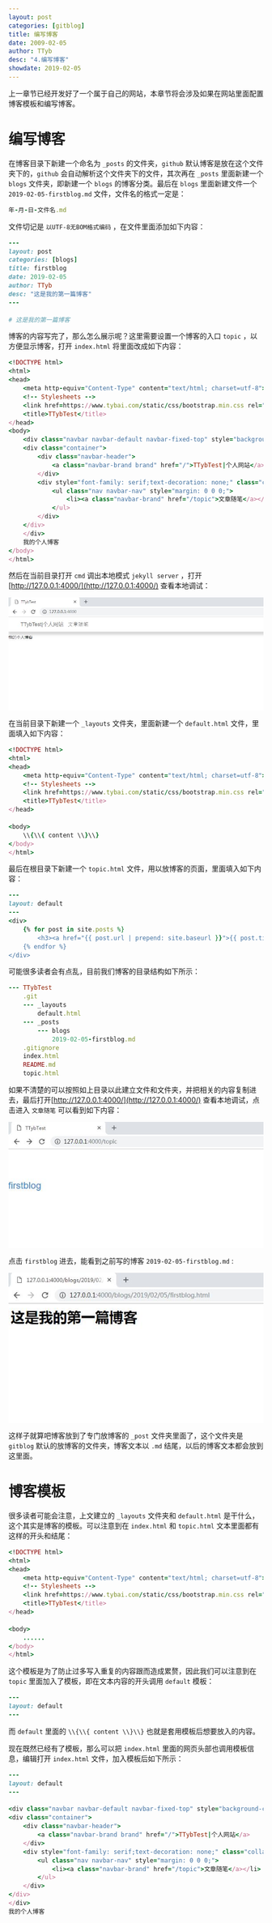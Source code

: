 ```yaml
---
layout: post
categories: [gitblog]
title: 编写博客
date: 2009-02-05
author: TTyb
desc: "4.编写博客"
showdate: 2019-02-05
---
```


上一章节已经开发好了一个属于自己的网站，本章节将会涉及如果在网站里面配置博客模板和编写博客。

# 编写博客

在博客目录下新建一个命名为 `_posts` 的文件夹，`github` 默认博客是放在这个文件夹下的，`github` 会自动解析这个文件夹下的文件，其次再在 `_posts` 里面新建一个 `blogs` 文件夹，即新建一个 `blogs` 的博客分类。最后在 `blogs` 里面新建文件一个 `2019-02-05-firstblog.md` 文件，文件名的格式一定是：

~~~ruby
年-月-日-文件名.md
~~~

文件切记是 `以UTF-8无BOM格式编码` ，在文件里面添加如下内容：

~~~ruby
---
layout: post
categories: [blogs]
title: firstblog
date: 2019-02-05
author: TTyb
desc: "这是我的第一篇博客"
---

# 这是我的第一篇博客
~~~

博客的内容写完了，那么怎么展示呢？这里需要设置一个博客的入口 `topic` ，以方便显示博客，打开 `index.html` 将里面改成如下内容：

~~~ruby
<!DOCTYPE html>
<html>
<head>
	<meta http-equiv="Content-Type" content="text/html; charset=utf-8">
    <!-- Stylesheets -->
    <link href=https://www.tybai.com/static/css/bootstrap.min.css rel="stylesheet"/>
    <title>TTybTest</title>
</head>
<body>
	<div class="navbar navbar-default navbar-fixed-top" style="background-color:rgba(255, 255, 255, 0.75);box-shadow:0 10px 10px 0 rgba(0, 0, 0, 0.15)">
    <div class="container">
        <div class="navbar-header">
            <a class="navbar-brand brand" href="/">TTybTest|个人网站</a>
        </div>
        <div style="font-family: serif;text-decoration: none;" class="collapse navbar-collapse navbar-responsive-collapse" id = "target-menu">
			<ul class="nav navbar-nav" style="margin: 0 0 0;">
				<li><a class="navbar-brand" href="/topic">文章随笔</a></li>			
			</ul>
        </div>
    </div>
	</div>
	我的个人博客
</body>
</html>
~~~

然后在当前目录打开 `cmd` 调出本地模式 `jekyll server` ，打开[http://127.0.0.1:4000/](http://127.0.0.1:4000/) 查看本地调试：

<p style="text-align:center"><img src="/img/gitblog4/20190205115922.jpg" class="img-responsive" style="display: block; margin-right: auto; margin-left: auto;"></p>

在当前目录下新建一个 `_layouts` 文件夹，里面新建一个 `default.html` 文件，里面填入如下内容：

~~~ruby
<!DOCTYPE html>
<html>
<head>
	<meta http-equiv="Content-Type" content="text/html; charset=utf-8">
    <!-- Stylesheets -->
    <link href=https://www.tybai.com/static/css/bootstrap.min.css rel="stylesheet"/>
    <title>TTybTest</title>
</head>

<body>
    \\{\\{ content \\}\\}
</body>
</html>
~~~

最后在根目录下新建一个 `topic.html` 文件，用以放博客的页面，里面填入如下内容：

~~~ruby
---
layout: default
---
<div>
	{% for post in site.posts %}
		<h3><a href="{{ post.url | prepend: site.baseurl }}">{{ post.title }}</a></h3>
	{% endfor %}
</div>
~~~

可能很多读者会有点乱，目前我们博客的目录结构如下所示：

~~~ruby
--- TTybTest
    .git
    --- _layouts
        default.html
	--- _posts
	    --- blogs
		    2019-02-05-firstblog.md
	.gitignore
	index.html
	README.md
	topic.html
~~~

如果不清楚的可以按照如上目录以此建立文件和文件夹，并把相关的内容复制进去，最后打开[http://127.0.0.1:4000/](http://127.0.0.1:4000/) 查看本地调试，点击进入 `文章随笔` 可以看到如下内容：

<p style="text-align:center"><img src="/img/gitblog4/20190205124148.jpg" class="img-responsive" style="display: block; margin-right: auto; margin-left: auto;"></p>

点击 `firstblog` 进去，能看到之前写的博客 `2019-02-05-firstblog.md` :

<p style="text-align:center"><img src="/img/gitblog4/20190205124349.jpg" class="img-responsive" style="display: block; margin-right: auto; margin-left: auto;"></p>

这样子就算吧博客放到了专门放博客的 `_post` 文件夹里面了，这个文件夹是 `gitblog` 默认的放博客的文件夹，博客文本以 `.md` 结尾，以后的博客文本都会放到这里面。

# 博客模板

很多读者可能会注意，上文建立的 `_layouts` 文件夹和 `default.html` 是干什么，这个其实是博客的模板。可以注意到在 `index.html` 和 `topic.html` 文本里面都有这样的开头和结尾：

~~~ruby
<!DOCTYPE html>
<html>
<head>
	<meta http-equiv="Content-Type" content="text/html; charset=utf-8">
    <!-- Stylesheets -->
    <link href=https://www.tybai.com/static/css/bootstrap.min.css rel="stylesheet"/>
    <title>TTybTest</title>
</head>

<body>
    ......
</body>
</html>
~~~

这个模板是为了防止过多写入重复的内容跟而造成累赘，因此我们可以注意到在 `topic` 里面加入了模板，即在文本内容的开头调用 `default` 模板：

~~~ruby
---
layout: default
---
~~~

而 `default` 里面的 `\\{\\{ content \\}\\}` 也就是套用模板后想要放入的内容。

现在既然已经有了模板，那么可以把 `index.html` 里面的网页头部也调用模板信息，编辑打开 `index.html` 文件，加入模板后如下所示：

~~~ruby
---
layout: default
---

<div class="navbar navbar-default navbar-fixed-top" style="background-color:rgba(255, 255, 255, 0.75);box-shadow:0 10px 10px 0 rgba(0, 0, 0, 0.15)">
<div class="container">
	<div class="navbar-header">
		<a class="navbar-brand brand" href="/">TTybTest|个人网站</a>
	</div>
	<div style="font-family: serif;text-decoration: none;" class="collapse navbar-collapse navbar-responsive-collapse" id = "target-menu">
		<ul class="nav navbar-nav" style="margin: 0 0 0;">
			<li><a class="navbar-brand" href="/topic">文章随笔</a></li>			
		</ul>
	</div>
</div>
</div>
我的个人博客
~~~







